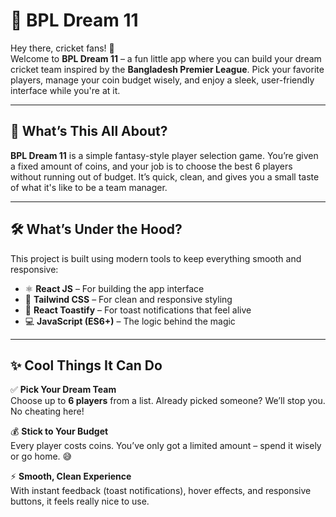 # 🏏 BPL Dream 11

Hey there, cricket fans! 👋  
Welcome to **BPL Dream 11** – a fun little app where you can build your dream cricket team inspired by the **Bangladesh Premier League**. Pick your favorite players, manage your coin budget wisely, and enjoy a sleek, user-friendly interface while you're at it.

---

## 📌 What’s This All About?

**BPL Dream 11** is a simple fantasy-style player selection game. You’re given a fixed amount of coins, and your job is to choose the best 6 players without running out of budget. It’s quick, clean, and gives you a small taste of what it's like to be a team manager.

---

## 🛠️ What’s Under the Hood?

This project is built using modern tools to keep everything smooth and responsive:

- ⚛️ **React JS** – For building the app interface
- 🎨 **Tailwind CSS** – For clean and responsive styling
- 🔔 **React Toastify** – For toast notifications that feel alive
- 💻 **JavaScript (ES6+)** – The logic behind the magic

---

## ✨ Cool Things It Can Do

✅ **Pick Your Dream Team**  
Choose up to **6 players** from a list. Already picked someone? We’ll stop you. No cheating here!

💰 **Stick to Your Budget**  
Every player costs coins. You’ve only got a limited amount – spend it wisely or go home. 😅

⚡ **Smooth, Clean Experience**  
With instant feedback (toast notifications), hover effects, and responsive buttons, it feels really nice to use.

